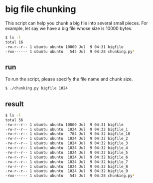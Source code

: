 # big file chunking
This script can help you chunk a big file into several small pieces. For example, let say we have a big file whose size is 10000 bytes.
```bash
$ ls -l
total 16
-rw-r--r-- 1 ubuntu ubuntu 10000 Jul  9 04:31 bigfile
-rwx------ 1 ubuntu ubuntu   545 Jul  9 04:28 chunking.py*
```
## run
To run the script, please specify the file name and chunk size.
```bash
$ ./chunking.py bigfile 1024
```  
## result
```bash
$ ls -l
total 56
-rw-r--r-- 1 ubuntu ubuntu 10000 Jul  9 04:31 bigfile
-rw-r--r-- 1 ubuntu ubuntu  1024 Jul  9 04:32 bigfile_1
-rw-r--r-- 1 ubuntu ubuntu   784 Jul  9 04:32 bigfile_10
-rw-r--r-- 1 ubuntu ubuntu  1024 Jul  9 04:32 bigfile_2
-rw-r--r-- 1 ubuntu ubuntu  1024 Jul  9 04:32 bigfile_3
-rw-r--r-- 1 ubuntu ubuntu  1024 Jul  9 04:32 bigfile_4
-rw-r--r-- 1 ubuntu ubuntu  1024 Jul  9 04:32 bigfile_5
-rw-r--r-- 1 ubuntu ubuntu  1024 Jul  9 04:32 bigfile_6
-rw-r--r-- 1 ubuntu ubuntu  1024 Jul  9 04:32 bigfile_7
-rw-r--r-- 1 ubuntu ubuntu  1024 Jul  9 04:32 bigfile_8
-rw-r--r-- 1 ubuntu ubuntu  1024 Jul  9 04:32 bigfile_9
-rwx------ 1 ubuntu ubuntu   545 Jul  9 04:28 chunking.py*
```


